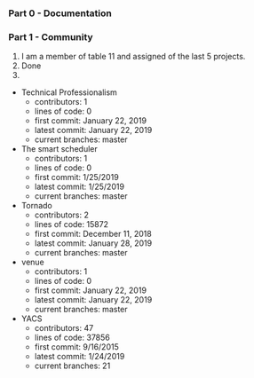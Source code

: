 ### Part 0 - Documentation


### Part 1 - Community
1. I am a member of table 11 and assigned of the last 5 projects.
2. Done
3. 
- Technical Professionalism
    - contributors: 1
    - lines of code: 0
    - first commit: January 22, 2019
    - latest commit: January 22, 2019
    - current branches: master
- The smart scheduler
    - contributors: 1
    - lines of code: 0
    - first commit: 1/25/2019
    - latest commit: 1/25/2019
    - current branches: master 
- Tornado
    - contributors: 2
    - lines of code: 15872
    - first commit: December 11, 2018
    - latest commit: January 28, 2019
    - current branches: master
- venue
    - contributors: 1
    - lines of code: 0
    - first commit: January 22, 2019
    - latest commit: January 22, 2019
    - current branches: master
- YACS
    - contributors: 47
    - lines of code: 37856
    - first commit: 9/16/2015
    - latest commit: 1/24/2019
    - current branches: 21
   
